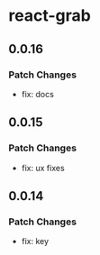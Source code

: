 # react-grab

## 0.0.16

### Patch Changes

- fix: docs

## 0.0.15

### Patch Changes

- fix: ux fixes

## 0.0.14

### Patch Changes

- fix: key

